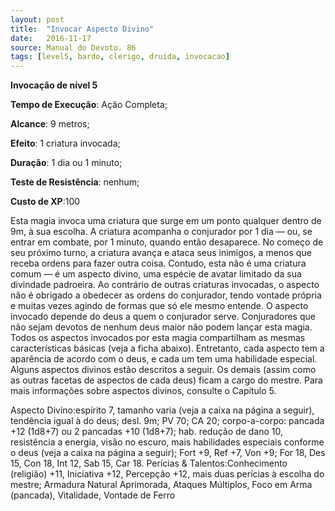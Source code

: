 ```yaml
---
layout: post
title:  "Invocar Aspecto Divino"
date:   2016-11-17
source: Manual do Devoto. 86
tags: [level5, bardo, clerigo, druida, invocacao]
---
```


**Invocação de nível 5**

**Tempo de Execução**: Ação Completa;

**Alcance**: 9 metros;

**Efeito**: 1 criatura invocada;

**Duração**: 1 dia ou 1 minuto;

**Teste de Resistência**: nenhum;

**Custo de XP**:100

Esta magia invoca uma criatura que 
surge em um ponto qualquer dentro de 
9m, à sua escolha. A criatura acompanha 
o conjurador por 1 dia — ou, se entrar 
em combate, por 1 minuto, quando 
então desaparece.
No começo de seu próximo turno, 
a criatura avança e ataca seus inimigos, 
a menos que receba ordens para fazer 
outra coisa. Contudo, esta não é uma criatura comum — é um aspecto divino, uma espécie de avatar limitado da 
sua divindade padroeira. Ao contrário 
de outras criaturas invocadas, o aspecto 
não é obrigado a obedecer as ordens do 
conjurador, tendo vontade própria e 
muitas vezes agindo de formas que só ele 
mesmo entende.
O aspecto invocado depende do 
deus a quem o conjurador serve. Conjuradores que não sejam devotos de 
nenhum deus maior não podem lançar 
esta magia.
Todos os aspectos invocados por 
esta magia compartilham as mesmas 
características básicas (veja a ficha 
abaixo). Entretanto, cada aspecto tem 
a aparência de acordo com o deus, e 
cada um tem uma habilidade especial. 
Alguns aspectos divinos estão descritos 
a seguir. Os demais (assim como as 
outras facetas de aspectos de cada deus) 
ficam a cargo do mestre. Para mais 
informações sobre aspectos divinos, 
consulte o Capítulo 5.

Aspecto Divino:espírito 7, tamanho varia (veja a caixa na página a 
seguir), tendência igual à do deus; desl. 
9m; PV 70; CA 20; corpo-a-corpo: 
pancada +12 (1d8+7) ou 2 pancadas 
+10 (1d8+7); hab. redução de dano 10, 
resistência a energia, visão no escuro, 
mais habilidades especiais conforme o 
deus (veja a caixa na página a seguir); 
Fort +9, Ref +7, Von +9; For 18, Des 
15, Con 18, Int 12, Sab 15, Car 18.
Perícias & Talentos:Conhecimento 
(religião) +11, Iniciativa +12, Percepção 
+12, mais duas perícias à escolha do 
mestre; Armadura Natural Aprimorada, 
Ataques Múltiplos, Foco em Arma (pancada), Vitalidade, Vontade de Ferro
